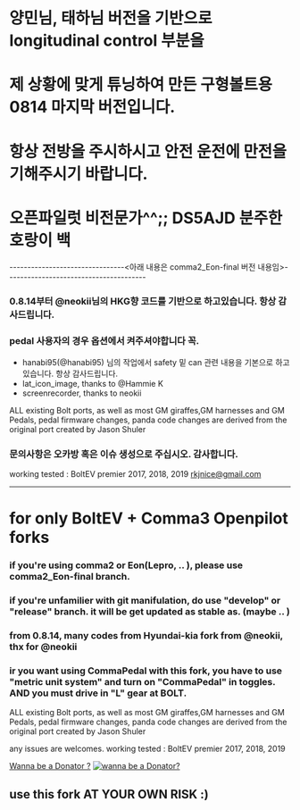 # 양민님, 태하님 버전을 기반으로 longitudinal control 부분을 
# 제 상황에 맞게 튜닝하여 만든 구형볼트용 0814 마지막 버전입니다.
# 항상 전방을 주시하시고 안전 운전에 만전을 기해주시기 바랍니다.

# 오픈파일럿 비전문가^^;;  DS5AJD 분주한호랑이 백



--------------------------------<아래 내용은 comma2_Eon-final 버전 내용임>---------------------------------------

### 0.8.14부터 @neokii님의 HKG향 코드를 기반으로 하고있습니다. 항상 감사드립니다.
### pedal 사용자의 경우 옵션에서 켜주셔야합니다 꼭.



- hanabi95(@hanabi95) 님의 작업에서 safety 밑 can 관련 내용을 기본으로 하고 있습니다. 항상 감사드립니다.
- lat_icon_image, thanks to @Hammie K 
- screenrecorder, thanks to neokii

ALL existing Bolt ports, as well as most GM giraffes,GM harnesses and GM Pedals, pedal firmware changes, panda code changes are derived from the original port created by Jason Shuler

### 문의사항은 오카방 혹은 이슈 생성으로 주십시오. 감사합니다.
working tested : BoltEV premier 2017, 2018, 2019
rkjnice@gmail.com

---
# for only  BoltEV + Comma3 Openpilot forks
### if you're using comma2 or Eon(Lepro, .. ), please use  comma2_Eon-final branch.
### if you're unfamilier with git manifulation, do use "develop" or "release" branch. it will be get updated as stable as. (maybe .. )
### from 0.8.14, many codes from Hyundai-kia fork from @neokii, thx for @neokii
### ir you want using CommaPedal with this fork, you have to use "metric unit system" and turn on "CommaPedal" in toggles. AND  you must drive in "L" gear at BOLT.

ALL existing Bolt ports, as well as most GM giraffes,GM harnesses and GM Pedals, pedal firmware changes, panda code changes are derived from the original port created by Jason Shuler

any issues are welcomes.
working tested : BoltEV premier 2017, 2018, 2019

[Wanna be a Donator ?](https://jc01rho.com/donation/) [![wanna be a Donator?](https://www.paypalobjects.com/en_US/i/btn/btn_donateCC_LG.gif)](https://jc01rho.com/donation/)

## use this fork AT YOUR OWN RISK :)
